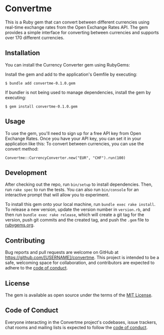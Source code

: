 # Convertme

This is a Ruby gem that can convert between different currencies using real-time exchange rates from the Open Exchange Rates API. The gem provides a simple interface for converting between currencies and supports over 170 different currencies.
## Installation

You can install the Currency Converter gem using RubyGems:

Install the gem and add to the application's Gemfile by executing:

    $ bundle add convertme-0.1.0.gem

If bundler is not being used to manage dependencies, install the gem by executing:

    $ gem install convertme-0.1.0.gem

## Usage

To use the gem, you'll need to sign up for a free API key from Open Exchange Rates. Once you have your API key, you can set it in your application like this:
To convert between currencies, you can use the convert method:

    Convertme::CurrencyConverter.new("EUR", "CHF").run(100) 

## Development

After checking out the repo, run `bin/setup` to install dependencies. Then, run `rake spec` to run the tests. You can also run `bin/console` for an interactive prompt that will allow you to experiment.

To install this gem onto your local machine, run `bundle exec rake install`. To release a new version, update the version number in `version.rb`, and then run `bundle exec rake release`, which will create a git tag for the version, push git commits and the created tag, and push the `.gem` file to [rubygems.org](https://rubygems.org).

## Contributing

Bug reports and pull requests are welcome on GitHub at https://github.com/[USERNAME]/convertme. This project is intended to be a safe, welcoming space for collaboration, and contributors are expected to adhere to the [code of conduct](https://github.com/[USERNAME]/convertme/blob/main/CODE_OF_CONDUCT.md).

## License

The gem is available as open source under the terms of the [MIT License](https://opensource.org/licenses/MIT).

## Code of Conduct

Everyone interacting in the Convertme project's codebases, issue trackers, chat rooms and mailing lists is expected to follow the [code of conduct](https://github.com/[USERNAME]/convertme/blob/main/CODE_OF_CONDUCT.md).
